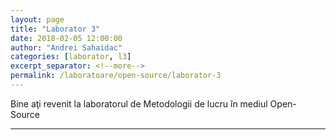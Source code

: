 ```yaml
---
layout: page
title: "Laborator 3"
date: 2018-02-05 12:00:00
author: "Andrei Sahaidac"
categories: [laborator, l3]
excerpt_separator: <!--more-->
permalink: /laboratoare/open-source/laborator-3
---
```


Bine aţi revenit la laboratorul de Metodologii de lucru în mediul Open-Source
<!--more-->


----------